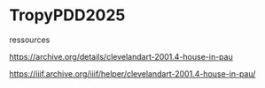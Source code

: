 # TropyPDD2025
ressources

https://archive.org/details/clevelandart-2001.4-house-in-pau

https://iiif.archive.org/iiif/helper/clevelandart-2001.4-house-in-pau/